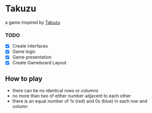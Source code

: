 # Takuzu
a game inspired by [Takuzu](https://en.wikipedia.org/wiki/Takuzu)

### TODO
- [X] Create interfaces
- [X] Game logic
- [X] Game presentation
- [X] Create Gameboard Layout

## How to play
 - there can be no identical rows or columns
 - no more than two of either number adjacent to each other
 - there is an equal number of 1s (red) and 0s (blue) in each row and column
